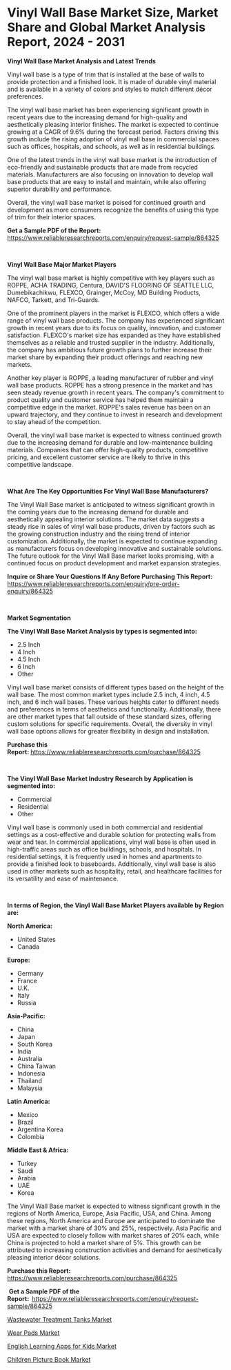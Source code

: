 <p><h1>Vinyl Wall Base Market Size, Market Share and Global Market Analysis Report, 2024 - 2031</h1></p><p><strong>Vinyl Wall Base Market Analysis and Latest Trends</strong></p>
<p><p>Vinyl wall base is a type of trim that is installed at the base of walls to provide protection and a finished look. It is made of durable vinyl material and is available in a variety of colors and styles to match different décor preferences.</p><p>The vinyl wall base market has been experiencing significant growth in recent years due to the increasing demand for high-quality and aesthetically pleasing interior finishes. The market is expected to continue growing at a CAGR of 9.6% during the forecast period. Factors driving this growth include the rising adoption of vinyl wall base in commercial spaces such as offices, hospitals, and schools, as well as in residential buildings.</p><p>One of the latest trends in the vinyl wall base market is the introduction of eco-friendly and sustainable products that are made from recycled materials. Manufacturers are also focusing on innovation to develop wall base products that are easy to install and maintain, while also offering superior durability and performance.</p><p>Overall, the vinyl wall base market is poised for continued growth and development as more consumers recognize the benefits of using this type of trim for their interior spaces.</p></p>
<p><strong>Get a Sample PDF of the Report:&nbsp;</strong> <a href="https://www.reliableresearchreports.com/enquiry/request-sample/864325">https://www.reliableresearchreports.com/enquiry/request-sample/864325</a></p>
<p>&nbsp;</p>
<p><strong>Vinyl Wall Base Major Market Players</strong></p>
<p><p>The vinyl wall base market is highly competitive with key players such as ROPPE, ACHA TRADING, Centura, DAVID'S FLOORING OF SEATTLE LLC, Dumebikachikwu, FLEXCO, Grainger, McCoy, MD Building Products, NAFCO, Tarkett, and Tri-Guards.</p><p>One of the prominent players in the market is FLEXCO, which offers a wide range of vinyl wall base products. The company has experienced significant growth in recent years due to its focus on quality, innovation, and customer satisfaction. FLEXCO's market size has expanded as they have established themselves as a reliable and trusted supplier in the industry. Additionally, the company has ambitious future growth plans to further increase their market share by expanding their product offerings and reaching new markets.</p><p>Another key player is ROPPE, a leading manufacturer of rubber and vinyl wall base products. ROPPE has a strong presence in the market and has seen steady revenue growth in recent years. The company's commitment to product quality and customer service has helped them maintain a competitive edge in the market. ROPPE's sales revenue has been on an upward trajectory, and they continue to invest in research and development to stay ahead of the competition.</p><p>Overall, the vinyl wall base market is expected to witness continued growth due to the increasing demand for durable and low-maintenance building materials. Companies that can offer high-quality products, competitive pricing, and excellent customer service are likely to thrive in this competitive landscape.</p></p>
<p>&nbsp;</p>
<p><strong>What Are The Key Opportunities For Vinyl Wall Base Manufacturers?</strong></p>
<p><p>The Vinyl Wall Base market is anticipated to witness significant growth in the coming years due to the increasing demand for durable and aesthetically appealing interior solutions. The market data suggests a steady rise in sales of vinyl wall base products, driven by factors such as the growing construction industry and the rising trend of interior customization. Additionally, the market is expected to continue expanding as manufacturers focus on developing innovative and sustainable solutions. The future outlook for the Vinyl Wall Base market looks promising, with a continued focus on product development and market expansion strategies.</p></p>
<p><strong>Inquire or Share Your Questions If Any Before Purchasing This Report:</strong> <a href="https://www.reliableresearchreports.com/enquiry/pre-order-enquiry/864325">https://www.reliableresearchreports.com/enquiry/pre-order-enquiry/864325</a></p>
<p>&nbsp;</p>
<p><strong>Market Segmentation</strong></p>
<p><strong>The Vinyl Wall Base Market Analysis by types is segmented into:</strong></p>
<p><ul><li>2.5 Inch</li><li>4 Inch</li><li>4.5 Inch</li><li>6 Inch</li><li>Other</li></ul></p>
<p><p>Vinyl wall base market consists of different types based on the height of the wall base. The most common market types include 2.5 inch, 4 inch, 4.5 inch, and 6 inch wall bases. These various heights cater to different needs and preferences in terms of aesthetics and functionality. Additionally, there are other market types that fall outside of these standard sizes, offering custom solutions for specific requirements. Overall, the diversity in vinyl wall base options allows for greater flexibility in design and installation.</p></p>
<p><strong>Purchase this Report:&nbsp;</strong><a href="https://www.reliableresearchreports.com/purchase/864325">https://www.reliableresearchreports.com/purchase/864325</a></p>
<p>&nbsp;</p>
<p><strong>The Vinyl Wall Base Market Industry Research by Application is segmented into:</strong></p>
<p><ul><li>Commercial</li><li>Residential</li><li>Other</li></ul></p>
<p><p>Vinyl wall base is commonly used in both commercial and residential settings as a cost-effective and durable solution for protecting walls from wear and tear. In commercial applications, vinyl wall base is often used in high-traffic areas such as office buildings, schools, and hospitals. In residential settings, it is frequently used in homes and apartments to provide a finished look to baseboards. Additionally, vinyl wall base is also used in other markets such as hospitality, retail, and healthcare facilities for its versatility and ease of maintenance.</p></p>
<p>&nbsp;</p>
<p><strong>In terms of Region, the Vinyl Wall Base Market Players available by Region are:</strong></p>
<p>
    <p> <strong> North America: </strong>
        <ul>
            <li>United States</li>
            <li>Canada</li>
        </ul>
        </p> 
    <p> <strong> Europe: </strong>
        <ul>
            <li>Germany</li>
            <li>France</li>
            <li>U.K.</li>
            <li>Italy</li>
            <li>Russia</li>
        </ul>
        </p> 
    <p> <strong> Asia-Pacific: </strong>
        <ul>
            <li>China</li>
            <li>Japan</li>
            <li>South Korea</li>
            <li>India</li>
            <li>Australia</li>
            <li>China Taiwan</li>
            <li>Indonesia</li>
            <li>Thailand</li>
            <li>Malaysia</li>
        </ul>
        </p> 
    <p> <strong> Latin America: </strong>
        <ul>
            <li>Mexico</li>
            <li>Brazil</li>
            <li>Argentina Korea</li>
            <li>Colombia</li>
        </ul>
        </p> 
    <p> <strong> Middle East & Africa: </strong>
        <ul>
            <li>Turkey</li>
            <li>Saudi</li>
            <li>Arabia</li>
            <li>UAE</li>
            <li>Korea</li>
        </ul>
    </p>
    </p>
<p><p>The Vinyl Wall Base market is expected to witness significant growth in the regions of North America, Europe, Asia Pacific, USA, and China. Among these regions, North America and Europe are anticipated to dominate the market with a market share of 30% and 25%, respectively. Asia Pacific and USA are expected to closely follow with market shares of 20% each, while China is projected to hold a market share of 5%. This growth can be attributed to increasing construction activities and demand for aesthetically pleasing interior décor solutions.</p></p>
<p><strong>Purchase this Report: </strong><a href="https://www.reliableresearchreports.com/purchase/864325">https://www.reliableresearchreports.com/purchase/864325</a></p>
<p>&nbsp;<strong>Get a Sample PDF of the Report:&nbsp;&nbsp;</strong><a href="https://www.reliableresearchreports.com/enquiry/request-sample/864325">https://www.reliableresearchreports.com/enquiry/request-sample/864325</a></p>
<p><strong></strong></p>
<p><p><a href="https://github.com/mancsybtousav/Market-Research-Report-List-1/blob/main/wastewater-treatment-tanks-market.md">Wastewater Treatment Tanks Market</a></p><p><a href="https://github.com/josesg55/Market-Research-Report-List-1/blob/main/wear-pads-market.md">Wear Pads Market</a></p><p><a href="https://issuu.com/reportprime-2/docs/english-learning-apps-for-kids-market-size-2030.pp">English Learning Apps for Kids Market</a></p><p><a href="https://issuu.com/reportprime-2/docs/children-picture-book-market-size-2030.pptx">Children Picture Book Market</a></p></p>